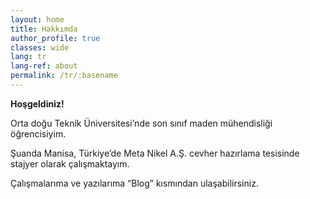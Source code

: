 ```yaml
---
layout: home
title: Hakkımda
author_profile: true
classes: wide
lang: tr
lang-ref: about
permalink: /tr/:basename
---
```



**Hoşgeldiniz!**

Orta doğu Teknik Üniversitesi’nde son sınıf maden mühendisliği öğrencisiyim.

Şuanda Manisa, Türkiye’de Meta Nikel A.Ş. cevher hazırlama tesisinde stajyer olarak çalışmaktayım.

Çalışmalarıma ve yazılarıma “Blog” kısmından ulaşabilirsiniz.
